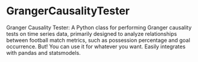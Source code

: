 # GrangerCausalityTester
Granger Causality Tester: A Python class for performing Granger causality tests on time series data, primarily designed to analyze relationships between football match metrics, such as possession percentage and goal occurrence. But! You can use it for whatever you want. Easily integrates with pandas and statsmodels.
